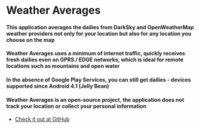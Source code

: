 # Weather Averages

#### This application averages the dailies from DarkSky and OpenWeatherMap weather providers not only for your location but also for any location you choose on the map
#### Weather Averages uses a minimum of internet traffic, quickly receives fresh dailies even on GPRS / EDGE networks, which is ideal for remote locations such as mountains and open water
#### In the absence of Google Play Services, you can still get dailies - devices supported since Android 4.1 (Jelly Bean)
#### Weather Averages is an open-source project, the application does not track your location or collect your personal information

- [Check it out at GitHub](https://github.com/olehkhol/WeatherComparator)